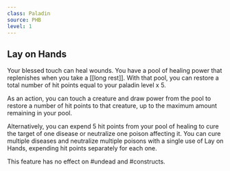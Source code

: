 ```yaml
---
class: Paladin
source: PHB
level: 1
---
```


## Lay on Hands
Your blessed touch can heal wounds. You have a pool of healing power that replenishes when you take a [[long rest]]. With that pool, you can restore a total number of hit points equal to your paladin level x 5.

As an action, you can touch a creature and draw power from the pool to restore a number of hit points to that creature, up to the maximum amount remaining in your pool.

Alternatively, you can expend 5 hit points from your pool of healing to cure the target of one disease or neutralize one poison affecting it. You can cure multiple diseases and neutralize multiple poisons with a single use of Lay on Hands, expending hit points separately for each one.

This feature has no effect on #undead and #constructs.
